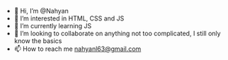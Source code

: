 - 👋 Hi, I’m @Nahyan
- 👀 I’m interested in HTML, CSS and JS
- 🌱 I’m currently learning JS
- 💞️ I’m looking to collaborate on anything not too complicated, I still only know the basics
- 📫 How to reach me nahyanl63@gmail.com

<!---
N3XUS-12/N3XUS-12 is a ✨ special ✨ repository because its `README.md` (this file) appears on your GitHub profile.
You can click the Preview link to take a look at your changes.
--->
